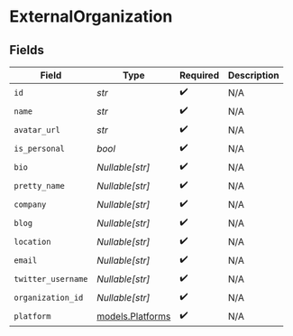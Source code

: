 # ExternalOrganization


## Fields

| Field                                      | Type                                       | Required                                   | Description                                |
| ------------------------------------------ | ------------------------------------------ | ------------------------------------------ | ------------------------------------------ |
| `id`                                       | *str*                                      | :heavy_check_mark:                         | N/A                                        |
| `name`                                     | *str*                                      | :heavy_check_mark:                         | N/A                                        |
| `avatar_url`                               | *str*                                      | :heavy_check_mark:                         | N/A                                        |
| `is_personal`                              | *bool*                                     | :heavy_check_mark:                         | N/A                                        |
| `bio`                                      | *Nullable[str]*                            | :heavy_check_mark:                         | N/A                                        |
| `pretty_name`                              | *Nullable[str]*                            | :heavy_check_mark:                         | N/A                                        |
| `company`                                  | *Nullable[str]*                            | :heavy_check_mark:                         | N/A                                        |
| `blog`                                     | *Nullable[str]*                            | :heavy_check_mark:                         | N/A                                        |
| `location`                                 | *Nullable[str]*                            | :heavy_check_mark:                         | N/A                                        |
| `email`                                    | *Nullable[str]*                            | :heavy_check_mark:                         | N/A                                        |
| `twitter_username`                         | *Nullable[str]*                            | :heavy_check_mark:                         | N/A                                        |
| `organization_id`                          | *Nullable[str]*                            | :heavy_check_mark:                         | N/A                                        |
| `platform`                                 | [models.Platforms](../models/platforms.md) | :heavy_check_mark:                         | N/A                                        |